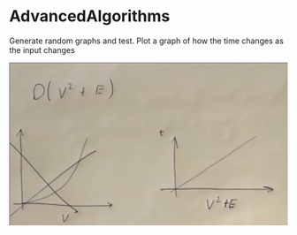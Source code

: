 # AdvancedAlgorithms

Generate random graphs and test. Plot a graph of how the time changes as the
input changes

![ploting example](./ploting_example.png)


